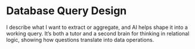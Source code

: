 # Database Query Design

I describe what I want to extract or aggregate, and AI helps shape it into a working query. It’s both a tutor and a second brain for thinking in relational logic, showing how questions translate into data operations.

